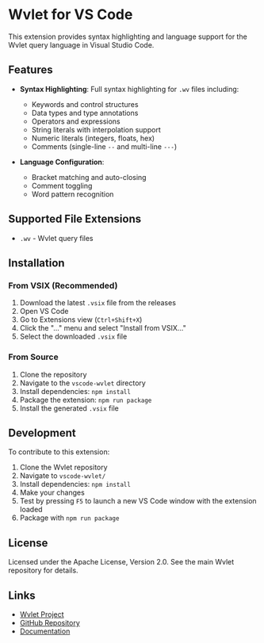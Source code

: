 # Wvlet for VS Code

This extension provides syntax highlighting and language support for the Wvlet query language in Visual Studio Code.

## Features

- **Syntax Highlighting**: Full syntax highlighting for `.wv` files including:
  - Keywords and control structures
  - Data types and type annotations
  - Operators and expressions
  - String literals with interpolation support
  - Numeric literals (integers, floats, hex)
  - Comments (single-line `--` and multi-line `---`)

- **Language Configuration**: 
  - Bracket matching and auto-closing
  - Comment toggling
  - Word pattern recognition

## Supported File Extensions

- `.wv` - Wvlet query files

## Installation

### From VSIX (Recommended)

1. Download the latest `.vsix` file from the releases
2. Open VS Code
3. Go to Extensions view (`Ctrl+Shift+X`)
4. Click the "..." menu and select "Install from VSIX..."
5. Select the downloaded `.vsix` file

### From Source

1. Clone the repository
2. Navigate to the `vscode-wvlet` directory
3. Install dependencies: `npm install`
4. Package the extension: `npm run package`
5. Install the generated `.vsix` file

## Development

To contribute to this extension:

1. Clone the Wvlet repository
2. Navigate to `vscode-wvlet/`
3. Install dependencies: `npm install`
4. Make your changes
5. Test by pressing `F5` to launch a new VS Code window with the extension loaded
6. Package with `npm run package`

## License

Licensed under the Apache License, Version 2.0. See the main Wvlet repository for details.

## Links

- [Wvlet Project](https://wvlet.org)
- [GitHub Repository](https://github.com/wvlet/wvlet)
- [Documentation](https://wvlet.org/docs)